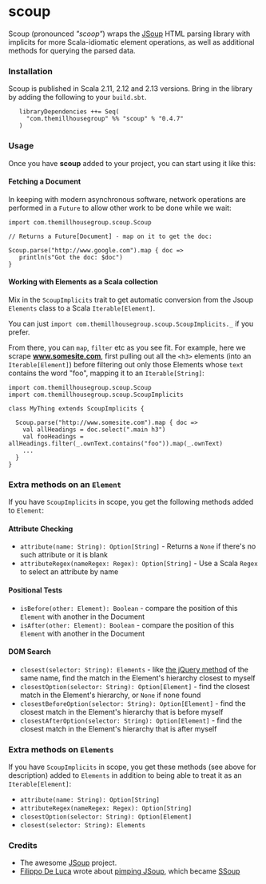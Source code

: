 scoup
============================

Scoup (pronounced _"scoop"_) wraps the [JSoup](http://jsoup.org/) HTML parsing library with implicits for more Scala-idiomatic element operations, as well as additional methods for querying the parsed data.

### Installation

Scoup is published in Scala 2.11, 2.12 and 2.13 versions. Bring in the library by adding the following to your ```build.sbt```. 

```
   libraryDependencies ++= Seq(
     "com.themillhousegroup" %% "scoup" % "0.4.7"
   )

```

### Usage

Once you have __scoup__ added to your project, you can start using it like this:

#### Fetching a Document
In keeping with modern asynchronous software, network operations are performed in a `Future` to allow other work to be done while we wait:

```
import com.themillhousegroup.scoup.Scoup

// Returns a Future[Document] - map on it to get the doc:

Scoup.parse("http://www.google.com").map { doc =>
   println(s"Got the doc: $doc")  
}
```

#### Working with Elements as a Scala collection
Mix in the `ScoupImplicits` trait to get automatic conversion from the Jsoup `Elements` class to a Scala `Iterable[Element]`. 

You can just `import com.themillhousegroup.scoup.ScoupImplicits._` if you prefer.

From there, you can `map`, `filter` etc as you see fit. For example, here we scrape __www.somesite.com__, first pulling out all the `<h3>` elements (into an `Iterable[Element]`) before filtering out only those Elements whose `text` contains the word "foo", mapping it to an `Iterable[String]`:

```
import com.themillhousegroup.scoup.Scoup
import com.themillhousegroup.scoup.ScoupImplicits

class MyThing extends ScoupImplicits {

  Scoup.parse("http://www.somesite.com").map { doc =>
    val allHeadings = doc.select(".main h3")
    val fooHeadings = allHeadings.filter(_.ownText.contains("foo")).map(_.ownText)
    ...
  }
}
```


### Extra methods on an `Element`
If you have `ScoupImplicits` in scope, you get the following methods added to `Element`:

#### Attribute Checking
  - `attribute(name: String): Option[String]` - Returns a `None` if there's no such attribute or it is blank
  - `attributeRegex(nameRegex: Regex): Option[String]` - Use a Scala `Regex` to select an attribute by name

#### Positional Tests
  - `isBefore(other: Element): Boolean` - compare the position of this `Element` with another in the Document 
  - `isAfter(other: Element): Boolean` - compare the position of this `Element` with another in the Document 

#### DOM Search
  - `closest(selector: String): Elements` - like [the jQuery method](https://api.jquery.com/closest/) of the same name, find the match in the Element's hierarchy closest to myself
  - `closestOption(selector: String): Option[Element]` - find the closest match in the Element's hierarchy, or `None` if none found
  - `closestBeforeOption(selector: String): Option[Element]` - find the closest match in the Element's hierarchy that is before myself
  - `closestAfterOption(selector: String): Option[Element]` - find the closest match in the Element's hierarchy that is after myself


### Extra methods on `Elements`
If you have `ScoupImplicits` in scope, you get these methods (see above for description) added to `Elements` in addition to being able to treat it as an `Iterable[Element]`:

  - `attribute(name: String): Option[String]` 
  - `attributeRegex(nameRegex: Regex): Option[String]`
  - `closestOption(selector: String): Option[Element]`
  - `closest(selector: String): Elements`

### Credits
- The awesome [JSoup](http://jsoup.org/) project.
- [Filippo De Luca](https://plus.google.com/+FilippoDeLuca) wrote about [pimping JSoup](http://filippodeluca.com/programming/2012/11/02/Pimping-Jsoup/#.VORgwVOUc8Y), which became [SSoup](https://github.com/filosganga/ssoup) 
